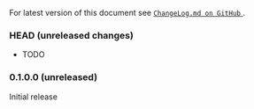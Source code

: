 For latest version of this document see [`ChangeLog.md on GitHub`
](https://github.com/trskop/socks-server/blob/main/ChangeLog.md).


### HEAD (unreleased changes)

* TODO

### 0.1.0.0 (unreleased)

Initial release
